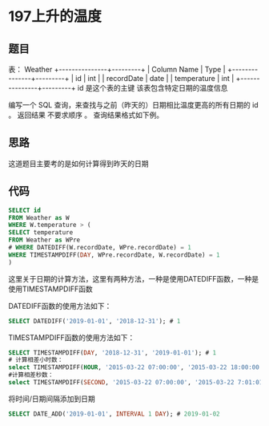 197上升的温度
===

题目
---

表： Weather
+---------------+---------+
| Column Name   | Type    |
+---------------+---------+
| id            | int     |
| recordDate    | date    |
| temperature   | int     |
+---------------+---------+
id 是这个表的主键
该表包含特定日期的温度信息

编写一个 SQL 查询，来查找与之前（昨天的）日期相比温度更高的所有日期的 id 。
返回结果 不要求顺序 。
查询结果格式如下例。

思路
---

这道题目主要考的是如何计算得到昨天的日期

代码
---

``` sql
SELECT id
FROM Weather as W
WHERE W.temperature > (
SELECT temperature 
FROM Weather as WPre
# WHERE DATEDIFF(W.recordDate, WPre.recordDate) = 1
WHERE TIMESTAMPDIFF(DAY, WPre.recordDate, W.recordDate) = 1
)
```

这里关于日期的计算方法，这里有两种方法，一种是使用DATEDIFF函数，一种是使用TIMESTAMPDIFF函数

DATEDIFF函数的使用方法如下：

``` sql
SELECT DATEDIFF('2019-01-01', '2018-12-31'); # 1
```

TIMESTAMPDIFF函数的使用方法如下：

``` sql
SELECT TIMESTAMPDIFF(DAY, '2018-12-31', '2019-01-01'); # 1
# 计算相差小时数：
select TIMESTAMPDIFF(HOUR, '2015-03-22 07:00:00', '2015-03-22 18:00:00'); # 11
#计算相差秒数：
select TIMESTAMPDIFF(SECOND, '2015-03-22 07:00:00', '2015-03-22 7:01:01'); # 61
```

将时间/日期间隔添加到日期

``` sql
SELECT DATE_ADD('2019-01-01', INTERVAL 1 DAY); # 2019-01-02
```
